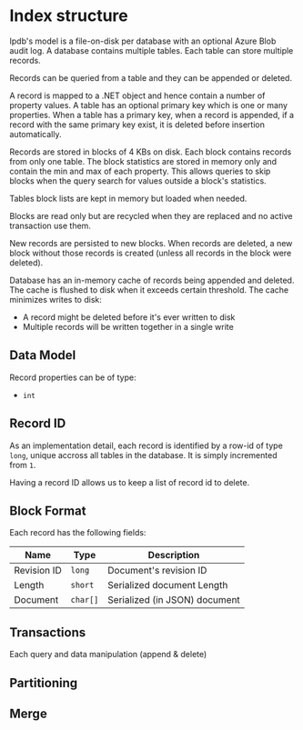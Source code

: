 # Index structure

Ipdb's model is a file-on-disk per database with an optional Azure Blob audit log.  A database contains multiple tables.  Each table can store multiple records.

Records can be queried from a table and they can be appended or deleted.

A record is mapped to a .NET object and hence contain a number of property values.  A table has an optional primary key which is one or many properties.  When a table has a primary key, when a record is appended, if a record with the same primary key exist, it is deleted before insertion automatically.

Records are stored in blocks of 4 KBs on disk.  Each block contains records from only one table.  The block statistics are stored in memory only and contain the min and max of each property.  This allows queries to skip blocks when the query search for values outside a block's statistics.

Tables block lists are kept in memory but loaded when needed.

Blocks are read only but are recycled when they are replaced and no active transaction use them.

New records are persisted to new blocks.  When records are deleted, a new block without those records is created (unless all records in the block were deleted).

Database has an in-memory cache of records being appended and deleted.  The cache is flushed to disk when it exceeds certain threshold.  The cache minimizes writes to disk:

*   A record might be deleted before it's ever written to disk
*   Multiple records will be written together in a single write

##  Data Model

Record properties can be of type:

* `int`

##  Record ID

As an implementation detail, each record is identified by a row-id of type `long`, unique accross all tables in the database.  It is simply incremented from `1`.

Having a record ID allows us to keep a list of record id to delete.

## Block Format

Each record has the following fields:

Name|Type|Description
-|-|-
Revision ID|`long`|Document's revision ID
Length|`short`|Serialized document Length
Document|`char[]`|Serialized (in JSON) document

##  Transactions

Each query and data manipulation (append & delete)

##  Partitioning

##  Merge

